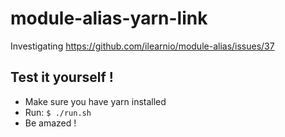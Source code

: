 # module-alias-yarn-link
Investigating https://github.com/ilearnio/module-alias/issues/37

## Test it yourself !

- Make sure you have yarn installed
- Run: `$ ./run.sh`
- Be amazed !
